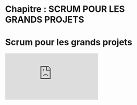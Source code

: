 # Chapitre : SCRUM POUR LES GRANDS PROJETS


# Scrum pour les grands projets

<iframe allowfullscreen="true" frameborder="0" src="https://www.youtube.com/embed/je0-bJjRXhc"></iframe>
